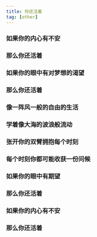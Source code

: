 ```yaml
---
title: 你还活着
tag: [other]
---
```


### 如果你的内心有不安
### 那么你还活着
### 如果你的眼中有对梦想的渴望
### 那么你还活着
### 像一阵风一般的自由的生活
### 学着像大海的波浪般流动
### 张开你的双臂拥抱每个时刻
### 每个时刻你都可能收获一份问候
### 如果你的眼中有期望
### 那么你还活着
### 如果你的内心有不安
### 那么你还活着
